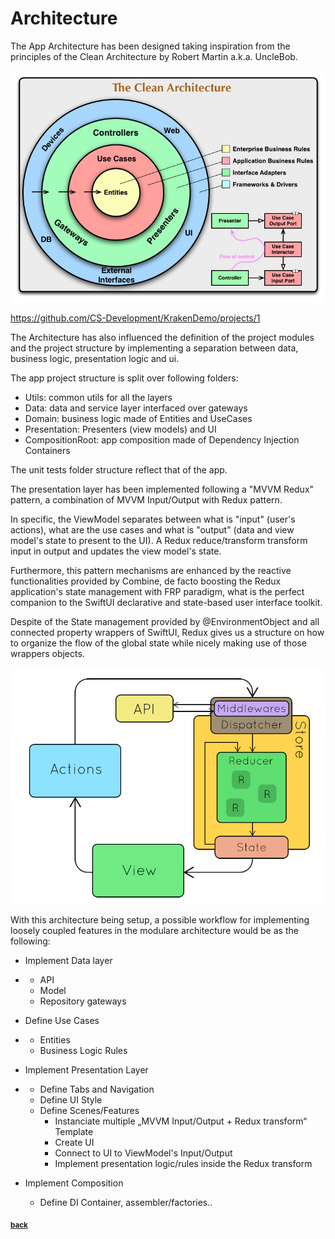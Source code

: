 # Architecture

The App Architecture has been designed taking inspiration from the principles of the Clean Architecture by Robert Martin a.k.a. UncleBob.

![](./CleanArchitecture.jpg)

https://github.com/CS-Development/KrakenDemo/projects/1

The Architecture has also influenced the definition of the project modules and the project structure by implementing a separation between data, business logic, presentation logic and ui.

The app project structure is split over following folders:

- Utils: common utils for all the layers 
- Data: data and service layer interfaced over gateways
- Domain: business logic made of Entities and UseCases
- Presentation: Presenters (view models) and UI
- CompositionRoot: app composition made of Dependency Injection Containers

The unit tests folder structure reflect that of the app.

The presentation layer has been implemented following a "MVVM Redux" pattern, a combination of MVVM Input/Output with Redux pattern.

In specific, the ViewModel separates between what is "input" (user's actions), what are the use cases and what is "output" (data and view model's state to present to the UI).  A Redux reduce/transform transform input in output and updates the view model's state.

Furthermore, this pattern mechanisms are enhanced by the reactive functionalities provided by Combine, de facto boosting the Redux application's state management with FRP paradigm, what is the perfect companion to the SwiftUI declarative and state-based user interface toolkit.

Despite of the State management provided by @EnvironmentObject and all connected property wrappers of SwiftUI, Redux gives us a structure on how to organize the flow of the global state while nicely making use of those wrappers objects.

![](./reduxFlow.gif)



With this architecture being setup, a possible workflow for implementing loosely coupled features in the modulare architecture would be as the following:

- Implement Data layer

- - API
  - Model
  - Repository gateways

- Define Use Cases

- - Entities
  - Business Logic Rules

- Implement Presentation Layer

- - Define Tabs and Navigation
  - Define UI Style
  - Define Scenes/Features
    - Instanciate multiple „MVVM Input/Output + Redux transform“ Template
    - Create UI
    - Connect to UI to ViewModel's Input/Output
    - Implement presentation logic/rules inside the Redux transform

- Implement Composition
  - Define DI Container, assembler/factories..

<sub>[**back**](https://github.com/CS-Development/KrakenDemo)</sub>

